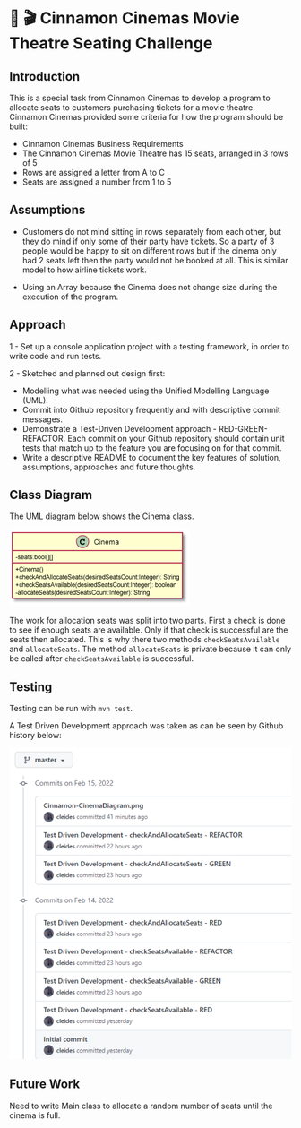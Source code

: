 # 🍿 🎬  Cinnamon Cinemas Movie Theatre Seating Challenge

## Introduction

This is a special task from Cinnamon Cinemas to develop a program to allocate seats to customers 
purchasing tickets for a movie theatre.
Cinnamon Cinemas provided some criteria for how the program should be built:

- Cinnamon Cinemas Business Requirements
- The Cinnamon Cinemas Movie Theatre has 15 seats, arranged in 3 rows of 5
- Rows are assigned a letter from A to C
- Seats are assigned a number from 1 to 5


## Assumptions

- Customers do not mind sitting in rows separately from each other, but they do mind if only some
  of their party have tickets. So a party of 3 people would be happy to sit on different rows but if 
 the cinema only had 2 seats left then the party would not be booked at all. This is similar model to how
 airline tickets work.

- Using an Array because the Cinema does not change size during the execution of the program.

## Approach

1 - Set up a console application project with a testing framework, in order to write code and run tests.

2 - Sketched and planned out design first:
- Modelling what was needed using the Unified Modelling Language (UML).
- Commit into Github repository frequently and with descriptive commit messages.
- Demonstrate a Test-Driven Development approach - RED-GREEN-REFACTOR. Each commit on your Github repository should contain unit tests that match up to the feature you are focusing on for that commit.
- Write a descriptive README to document the key features of solution, assumptions, approaches and future thoughts.
 

## Class Diagram

The UML diagram below shows the Cinema class. 

![](https://github.com/cleides/cinnamon-cinemas/blob/master/docs/Cinnamon-CinemaDiagram.png?raw=true)

The work for allocation seats was split into two parts. 
First a check is done to see if enough seats are available.
Only if that check is successful are the seats then allocated.
This is why there two methods `checkSeatsAvailable` and `allocateSeats`. The method `allocateSeats`
is private because it can only be called after `checkSeatsAvailable` is successful.

## Testing

Testing can be run with `mvn test`.

A Test Driven Development approach was taken as can be seen by Github history below:

![](https://github.com/cleides/cinnamon-cinemas/blob/master/docs/Cinnamon-CinemaGitHubHistory.png?raw=true)


## Future Work

Need to write Main class to allocate a random number of seats until the cinema is full.


